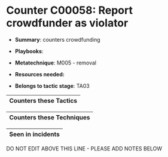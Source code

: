 # Counter C00058: Report crowdfunder as violator

* **Summary**: counters crowdfunding

* **Playbooks**: 

* **Metatechnique**: M005 - removal

* **Resources needed:** 

* **Belongs to tactic stage**: TA03


| Counters these Tactics |
| ---------------------- |



| Counters these Techniques |
| ------------------------- |



| Seen in incidents |
| ----------------- |


DO NOT EDIT ABOVE THIS LINE - PLEASE ADD NOTES BELOW